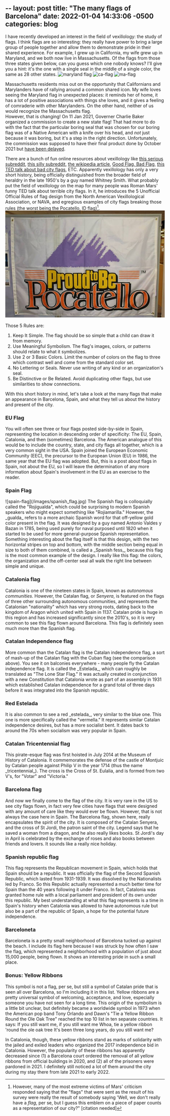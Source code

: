 --
layout: post
title:  "The many flags of Barcelona"
date:   2022-01-04 14:33:06 -0500
categories: blog
---

I have recently developed an interest in the field of vexillology: the study of flags. I think flags are so interesting: they really have power to bring a large group of people together and allow them to demonstrate pride in their shared experience. For example, I grew up in California, my wife grew up in Maryland, and we both now live in Massachusetts. Of the flags from those three states given below, can you guess which one nobody knows? I'll give you a hint: it's the one with a single seal in the middle of a single color, the same as 28 other states.
![maryland flag](/images/maryland_flag.jpg)
![ca-flag](/images/ca_flag.jpg)
![ma-flag](/images/ma_flag.jpg)


Massachusetts residents miss out on the opportunity that Californians and Marylanders have of rallying around a common shared icon. My wife loves seeing the Maryland flag in unexpected places: it reminds her of home, it has a lot of positive associations with things she loves, and it gives a feeling of comraderie with other Marylanders. On the other hand, neither of us would recognize the Massachusetts flag.  
However, that is changing! On 11 Jan 2021, Governer Charlie Baker organized a commission to create a new state flag! That had more to do with the fact that the particular boring seal that was chosen for our boring flag was of a Native American with a knife over his head, and _not_ just because it was boring, but it's a step in the right direction. Unfortunately, the commission was supposed to have their final product done by October 2021 but [have been delayed][globe-flag-behind].

There are a bunch of fun online resources about vexillology like [this serious subreddit][r-vexillology], [this silly subreddit][r-vexillology-circlejerk], [the wikipedia article][vexil-wiki], [Good Flag, Bad Flag][good-flag-bad-flag], [this TED talk about bad city flags][bad-flags], ETC. Apparently vexillology has only a very short history, being officially distinguished from the broader field of heraldry in the late 1950's by a guy named Whitney Smith. What probably put the field of vexillology on the map for many people was Roman Mars' funny TED talk about terrible city flags. In it, he introduces the 5 Unofficial Official Rules of flag design from the North American Vexillological Association, or NAVA, and egregious examples of city flags breaking those rules (the worst being the Pocatello, ID flag)[^1].
![pocatello flag](/images/pocatello_flag.jpeg)


Those 5 Rules are:
1. Keep It Simple.  The flag should be so simple that a child can draw it from memory.
2. Use Meaningful Symbolism.  The flag's images, colors, or patterns should relate to what it symbolizes.
3. Use 2 or 3 Basic Colors.  Limit the number of colors on the flag to three which contrast well and come from the standard color set.
4. No Lettering or Seals.  Never use writing of any kind or an organization's seal.
5. Be Distinctive or Be Related.  Avoid duplicating other flags, but use similarities to show connections.


With this short history in mind, let's take a look at the many flags that make an appearance in Barcelona, Spain, and what they tell us about the history and present of the city.

### EU Flag
<insert EU flag here>
You will often see three or four flags posted side-by-side in Spain, representing the location in descending order of specificity: The EU, Spain, Catalonia, and then (sometimes) Barcelona. The American analogue of this would be to include the country, state, and city flags all together, which is a very common sight in the USA. Spain joined the European Economic Community (EEC), the precursor to the European Union (EU) in 1986, the same year that the EU flag was adopted. But, this is a post about flags in Spain, not about the EU, so I will leave the determination of any more information about Spain's involvement in the EU as an exercise to the reader.

### Spain Flag
<insert Spain flag here>
![spain-flag](/images/spanish_flag.jpg)  
The Spanish flag is colloquially called the "Rojigualda", which could be surprising to modern Spanish speakers who might expect something like "Rojiamarilla." However, the _gualda_ refers to a more archaic Spanish word for that off-yellow gold color present in the flag. It was designed by a guy named Antonio Valdes y Bazan in 1785, being used purely for naval purposed until 1820 when it started to be used for more general-purpose Spanish representation. Something interesting about the flag itself is that this design, with the two horizontal stripes on top and bottom, with the middle section being equal in size to both of them combined, is called a _Spanish fess_, because this flag is the most common example of the design. I really like this flag: the colors, the organization and the off-center seal all walk the right line between simple and unique.

### Catalonia flag
Catalonia is one of the nineteen states in Spain, known as _autonomous communities_. However, the Catalan flag, or _Senyera_, is featured on the flags of three other surrounding autonomous communities, and represents the Catalonian "nationality" which has very strong roots, dating back to the kingdom of Aragon which united with Spain in 1137. Catalan pride is huge in this region and has increased significantly since the 2010's, so it is very common to see this flag flown around Barcelona. This flag is definitely seen much more than the Spanish flag.

### Catalan Independence flag
<insert Estelada flag>
<insert cuban flag>
More common than the Catalan flag is the Catalan independence flag, a sort of mash-up of the Catalan flag with the Cuban flag (see the comparison above). You see it on balconies everywhere - many people fly the Catalan independence flag. It is called the _Estelada_, which can roughly be translated as "The Lone Star Flag." It was actually created in conjunction with a new Constitution that Catalonia wrote as part of an assembly in 1931 which established Catalan independence for a grand total of three days before it was integrated into the Spanish republic.

### Red Estelada
<insert red estelada>
It is also common to see a red _estelada_, very similar to the blue one. This one is more specifically called the "vermella." It represents similar Catalan independence desires, but has a more socialist bent. It dates back to around the 70s when socialism was very popular in Spain.

### Catalan Tricentennial flag
<insert tricentennial>
This pirate-esque flag was first hoisted in July 2014 at the Museum of History of Catalonia. It commemorates the defense of the castle of Montjuic by Catalan people against Philip V in the year 1714 (thus the name _tricentennial_). The cross is the Cross of St. Eulalia, and is formed from two V's, for "Votar" and "Victoria."

### Barcelona flag
And now we finally come to the flag of the city. It is very rare in the US to see city flags flown, in fact very few cities have flags that were designed with any amount of care like they would ever be flown. However, that is not always the case here in Spain. The Barcelona flag, shown here, really encapsulates the spirit of the city. It is composed of the Catalan Senyera, and the cross of St Jordi, the patron saint of the city. Legend says that he saved a woman from a dragon, and he also really likes books. St Jordi's day in April is celebrated by the exchange of roses and also books between friends and lovers. It sounds like a really nice holiday.

### Spanish republic flag
<insert republic>
This flag represents the Republican movement in Spain, which holds that Spain should be a republic. It was officially the flag of the Second Spanish Republic, which lasted from 1931-1939. It was dissolved by the Nationalists led by Franco. So this Republic actually represented a much better time for Spain than the 40 years following it under Franco. In fact, Catalonia was granted home rule with a local parliament and president of its own under this republic. My best understanding at what this flag represents is a time in Spain's history when Catalonia was allowed to have autonomous rule but also be a part of the republic of Spain, a hope for the potential future independence.

### Barceloneta
<flag of barceloneta>
Barceloneta is a pretty small neighborhood of Barcelona tucked up against the beach. I include its flag here because I was struck by how often I saw the flag, which represented a neighborhood with a population of just about 15,000 people, being flown. It shows an interesting pride in such a small place.

### Bonus: Yellow Ribbons
<picture of yellow ribbons>
This symbol is not a flag, per se, but still a symbol of Catalan pride that is seen all over Barcelona, so I'm including it in this list. Yellow ribbons are a pretty universal symbol of welcoming, acceptance, and love, especially someone you have not seen for a long time. This origin of the symbolism is a little bit unclear, but definitely became a worldwide symbol in 1973 when the American pop band Tony Orlando and Dawn's "Tie a Yellow Ribbon Round the Ole Oak Tree" reached the top 10 list in ten separate countries. It says:  
If you still want me, if you still want me  
Whoa, tie a yellow ribbon 'round the ole oak tree  
It's been three long years, do you still want me?  
  
In Catalonia, though, these yellow ribbons stand as marks of solidarity with the jailed and exiled leaders who organized the 2017 independence bid in Catalonia. However, the popularity of these ribbons has apparently decreased since (1) a Barcelona court ordered the removal of all yellow ribbons from official buildings in 2020, and (2) all of the prisoners were pardoned in 2021. I definitely still noticed a lot of them around the city during my stay there from late 2021 to early 2022.

[bad-flags]: https://www.ted.com/talks/roman_mars_why_city_flags_may_be_the_worst_designed_thing_you_ve_never_noticed?language=en
[globe-flag-behind]: https://www.bostonglobe.com/2021/11/28/metro/nearly-year-later-panel-rethinking-massachusetts-state-seal-is-behind-schedule-still-shorthanded/
[good-flag-bad-flag]: https://s3.amazonaws.com/ClubExpressClubFiles/622278/documents/GFBF_English_1964413892.pdf?AWSAccessKeyId=AKIA6MYUE6DNNNCCDT4J&Expires=1641325396&response-content-disposition=inline%3B%20filename%3DGFBF_English.pdf&Signature=sywy4K5v1gWeoWCzeVeqpt2kp5c%3D
[r-vexillology]: https://www.reddit.com/r/vexillology/
[r-vexillology-circlejerk]: https://www.reddit.com/r/vexillologycirclejerk/ 
[vexil-wiki]: https://en.wikipedia.org/wiki/Vexillology


[^1]: However, many of the most extreme victims of Mars' criticism responded saying that the "flags" that were sent as the result of his survey were really the result of somebody saying 'Well, we don't really have a _flag_, per se, but I guess this emblem on a piece of paper counts as a representation of our city?" [citation needed]
